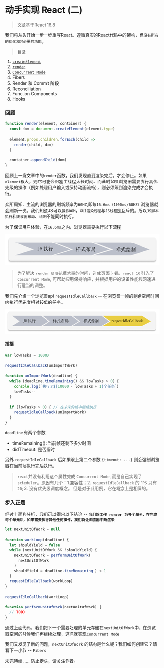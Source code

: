 # 动手实现 React (二)

> 文章基于React 16.8

我们将从头开始一步一步重写React。遵循真实的React代码中的架构，但`没有所有的优化和非必要的功能`。

> 目录

1. [`createElement`](/react/sunsmile-react1#_1createelement)
2. [`render`](/react/sunsmile-react1#_2render)
3. [`Concurrent Mode`](/react/sunsmile-react2)
4. Fibers
5. Render 和 Commit 阶段
6. Reconciliation
7. Function Components
8. Hooks

### 回顾

```js
function render(element, container) {
  const dom = document.createElement(element.type) 

  element.props.children.forEach(child =>
    render(child, dom)
  )

  container.appendChild(dom)
}
```
回顾上一篇文章中的`render`函数，我们发现直到渲染完后，才会停止。如果`element`很大，则它可能会阻塞主线程太长时间。而此时如果浏览器需要执行高优先级的操作（例如处理用户输入或保持动画流畅），则必须等到渲染完成才会执行。

众所周知，主流的浏览器的刷新频率为`60HZ`,即每`16.6ms（1000ms/60HZ）`浏览器就会刷新一次。我们知道JS可以`操作DOM`，`GUI渲染线程`与`JS线程`是互斥的。所以`JS脚本执行`和`浏览器布局`、`绘制`不能同时执行。

为了保证用户体验，在`16.6ms`之内，浏览器需要执行以下流程

![浏览器执行流程](../_media/browser-logic.png)

> 为了解决 `render 阶段`花费大量的时间，造成页面卡顿。`react 16` 引入了 `Concurrent Mode`, 可帮助应用保持响应，并根据用户的设备性能和网速进行适当的调整。

我们先介绍一个浏览器api `requestIdleCallback` -- 在浏览器一帧的剩余空闲时间内执行优先度相对较低的任务。

![浏览器执行流程](../_media/browser-logic-1.png)

#### 插播
```javascript
var lowTasks = 10000

requestIdleCallback(unImportWork)

function unImportWork(deadline) {
  while (deadline.timeRemaining() && lowTasks > 0) {
    console.log(`执行了${10000 - lowTasks + 1}个任务`)
    lowTasks--
  }

  if (lowTasks > 0) { // 在未来的帧中继续执行
    requestIdleCallback(unImportWork)
  }
}
```
`deadline` 有两个参数

- timeRemaining(): 当前帧还剩下多少时间
- didTimeout: 是否超时

另外 `requestIdleCallback` 后如果跟上第二个参数 `{timeout: ...}` 则会强制浏览器在当前帧执行完后执行。

> `react`并没有利用这个属性完成 `Concurrent Mode`, 而是自己实现了 `scheduler`。原因有几个：1.兼容性；2. `requestIdleCallback` 的 `FPS` 只有 `20`; 3. 没有优先级调度概念。 但是对于此用例，它在概念上是相同的。

### 步入正题

经过上面的分析，我们可以得出以下结论 -- **`我们将工作 render 为多个单元，在完成每个单元后，如果需要执行其他任何操作，我们将让浏览器中断渲染`**
```javascript
let nextUnitOfWork = null
​
function workLoop(deadline) {
  let shouldYield = false
  while (nextUnitOfWork && !shouldYield) {
    nextUnitOfWork = performUnitOfWork(
      nextUnitOfWork
    )
    shouldYield = deadline.timeRemaining() < 1
  }
  requestIdleCallback(workLoop)
}
​
requestIdleCallback(workLoop)
​
function performUnitOfWork(nextUnitOfWork) {
  // TODO
}
```
通过上面代码，我们把下一个需要处理的单元存储在`nextUnitOfWork`中，在浏览器空闲的时候我们再继续处理，这样就实现`Concurrent Mode`

我们又发现了新的问题，`nextUnitOfWork` 的结构是什么呢？我们如何创建它？请看下一小节 -- `Fibers`

未完待续...... 防止走失，请关注作者。



